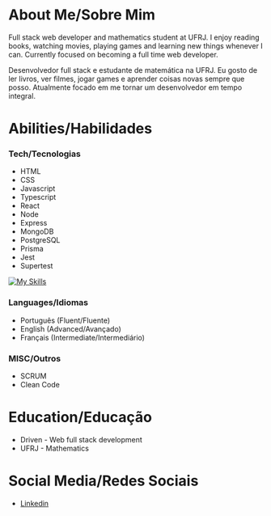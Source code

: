 # About Me/Sobre Mim
  Full stack web developer and mathematics student at UFRJ. I enjoy reading books, watching movies, playing games and learning new things whenever I can. Currently focused on becoming a full time web developer.
  
  Desenvolvedor full stack e estudante de matemática na UFRJ. Eu gosto de ler livros, ver filmes, jogar games e aprender coisas novas sempre que posso. Atualmente focado em me tornar um desenvolvedor em tempo integral.

# Abilities/Habilidades
  ### Tech/Tecnologias
  - HTML
  - CSS
  - Javascript
  - Typescript
  - React
  - Node
  - Express
  - MongoDB
  - PostgreSQL
  - Prisma
  - Jest
  - Supertest

[![My Skills](https://skillicons.dev/icons?i=html,css,js,ts,react,nodejs,express,mongodb,postgres,prisma,jest)](https://skillicons.dev)

  ### Languages/Idiomas
  - Português (Fluent/Fluente)
  - English (Advanced/Avançado)
  - Français (Intermediate/Intermediário)
  ### MISC/Outros
  - SCRUM
  - Clean Code

# Education/Educação
 - Driven - Web full stack development 
 - UFRJ - Mathematics

# Social Media/Redes Sociais
 - [Linkedin](https://www.linkedin.com/in/matheus-freitas-ds/)

<!--
**matheus-freitas-ds/matheus-freitas-ds** is a ✨ _special_ ✨ repository because its `README.md` (this file) appears on your GitHub profile.

Here are some ideas to get you started:

- 🔭 I’m currently working on ...
- 🌱 I’m currently learning ...
- 👯 I’m looking to collaborate on ...
- 🤔 I’m looking for help with ...
- 💬 Ask me about ...
- 📫 How to reach me: ...
- 😄 Pronouns: ...
- ⚡ Fun fact: ...
-->
